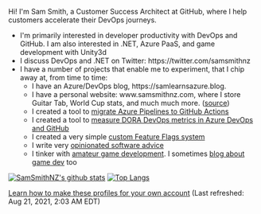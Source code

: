 Hi! I'm Sam Smith, a Customer Success Architect at GitHub, where I help customers accelerate their DevOps journeys.

<ul>
    <li>
        I'm primarily interested in developer productivity with DevOps and GitHub. I am also interested in .NET, Azure PaaS, and game development with Unity3d
    </li>
    <li>
        I discuss DevOps and .NET on Twitter: https://twitter.com/samsmithnz
    </li>
    <li>      
         I have a number of projects that enable me to experiment, that I chip away at, from time to time:
        <ul>
            <li>
            I have an Azure/DevOps blog, https://samlearnsazure.blog. 
            </li>
            <li>
            I have a personal website: www.samsmithnz.com, where I store Guitar Tab, World Cup stats, and much much more. (<a href="https://github.com/SamSmithNZ-dotcom">source</a>)
            </li>
            <li>
            I created a tool to <a href="https://github.com/samsmithnz/AzurePipelinesToGitHubActionsConverter">migrate Azure Pipelines to GitHub Actions</a>
            </li>
            <li>
            I created a tool to <a href="https://github.com/samsmithnz/DevOpsMetrics">measure DORA DevOps metrics in Azure DevOps and GitHub</a> 
            </li>
            <li>
            I created a very simple <a href="https://github.com/samsmithnz/SamsFeatureFlags">custom Feature Flags system</a>
            </li>
            <li>
            I write very <a href="https://github.com/samsmithnz/OpinionatedSoftwareAdvice">opinionated software advice</a>
            </li>
            <li>
            I tinker with <a href="https://github.com/samsmithnz/BattleSimulator">amateur game development</a>. I sometimes <a href="https://turnbasedengine.blogspot.com/">blog about game dev</a> too
            </li>
        </ul>
    </li>
</ul>

[![SamSmithNZ's github stats](https://github-readme-stats.vercel.app/api?username=samsmithnz)](https://github.com/anuraghazra/github-readme-stats)
[![Top Langs](https://github-readme-stats.vercel.app/api/top-langs/?username=samsmithnz&layout=compact)](https://github.com/anuraghazra/github-readme-stats)

<a href="https://medium.com/@th.guibert/how-to-create-a-self-updating-readme-md-for-your-github-profile-f8b05744ca91">Learn how to make these profiles for your own account</a> (Last refreshed: Aug 21, 2021, 2:03 AM EDT)

<!--[![SamSmithNZ's github stats](https://github-readme-stats.vercel.app/api?username=samsmithnz)](https://github.com/anuraghazra/github-readme-stats)
<p align="center">This <i>README</i> file is generated <b>every 6 hours</b>! Last refresh: Aug 21, 2021, 2:03 AM EDT<br /><a href="https://medium.com/@th.guibert/how-to-create-a-self-updating-readme-md-for-your-github-profile-f8b05744ca91">Create your own here!</a></p>
-->
